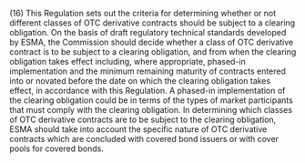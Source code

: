 (16) This Regulation sets out the criteria for determining whether or not different classes of OTC derivative contracts should be subject to a clearing obligation. On the basis of draft regulatory technical standards developed by ESMA, the Commission should decide whether a class of OTC derivative contract is to be subject to a clearing obligation, and from when the clearing obligation takes effect including, where appropriate, phased-in implementation and the minimum remaining maturity of contracts entered into or novated before the date on which the clearing obligation takes effect, in accordance with this Regulation. A phased-in implementation of the clearing obligation could be in terms of the types of market participants that must comply with the clearing obligation. In determining which classes of OTC derivative contracts are to be subject to the clearing obligation, ESMA should take into account the specific nature of OTC derivative contracts which are concluded with covered bond issuers or with cover pools for covered bonds.